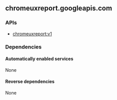 ## chromeuxreport.googleapis.com

### APIs

* [ chromeuxreport:v1 ]( https://chromeuxreport.googleapis.com/$discovery/rest?version=v1 )

### Dependencies

#### Automatically enabled services

None

#### Reverse dependencies

None
